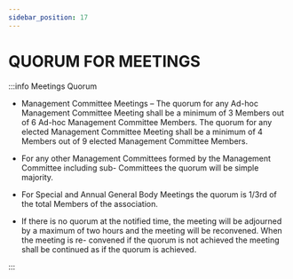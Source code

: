 ```yaml
---
sidebar_position: 17
---
```


# QUORUM FOR MEETINGS

:::info Meetings Quorum

- Management Committee Meetings – The quorum for any Ad-hoc Management Committee Meeting shall be a minimum of 3 Members out of 6 Ad-hoc Management Committee Members. The quorum for any elected Management Committee Meeting shall be a minimum of 4 Members out of 9 elected Management Committee Members.

- For any other Management Committees formed by the Management Committee including sub- Committees the quorum will be simple majority.

- For Special and Annual General Body Meetings the quorum is 1/3rd of  the total Members of the association.

- If there is no quorum at the notified time, the  meeting  will  be adjourned by a maximum of two hours and the meeting will be reconvened. When the meeting is re- convened if the quorum is not achieved the meeting shall be continued as if the quorum is achieved.

:::
